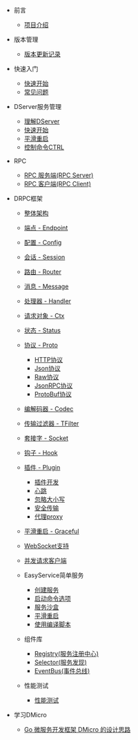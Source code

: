 * 前言

  * [项目介绍](README.md)

* 版本管理

  * [版本更新记录](changelog.md)

* 快速入门

  * [快速开始](overview.md)
  * [常见问题](questions.md)

* DServer服务管理
  * [理解DServer](dserver/readme.md)
  * [快速开始](dserver/quickstart.md)
  * [平滑重启](dserver/graceful.md)
  * [控制命令CTRL](dserver/ctrl.md)

* RPC
  * [RPC 服务端(RPC Server)](rpcserver/server.md)
  * [RPC 客户端(RPC Client)](rpcclient/client.md)
  
* DRPC框架
  * [整体架构](drpc/diagram.md)
  * [端点 - Endpoint](drpc/endpoint.md)
  * [配置 - Config](drpc/config.md)
  * [会话 - Session](drpc/session.md)
  * [路由 - Router](drpc/router.md)
  * [消息 - Message](drpc/message.md)
  * [处理器 - Handler](drpc/handler.md)
  * [请求对象 - Ctx](drpc/context.md)
  * [状态 - Status](drpc/status.md)
  * [协议 - Proto](drpc/proto.md)
    * [HTTP协议](drpc/proto_http.md)
    * [Json协议](drpc/proto_json.md)
    * [Raw协议](drpc/proto_raw.md)
    * [JsonRPC协议](drpc/proto_jsonrpc.md)
    * [ProtoBuf协议](drpc/proto_protobuf.md)
  * [编解码器 - Codec](drpc/codec.md)
  * [传输过滤器 - TFilter](drpc/tfilter.md)
  * [套接字 - Socket](drpc/socket.md)
  * [钩子 - Hook](drpc/hook.md)
  * [插件 - Plugin](drpc/plugin.md)
    * [插件开发](drpc/plugin_develop.md)
    * [心跳](drpc/plugin_heartbeat.md)
    * [忽略大小写](drpc/plugin_ignorecase.md)
    * [安全传输](drpc/plugin_securebody.md)
    * [代理proxy](drpc/plugin_proxy.md)
  * [平滑重启 - Graceful](drpc/graceful.md)
  * [WebSocket支持](drpc/websocket.md)
  * [并发请求客户端](drpc/multiclient.md)

  * EasyService简单服务
    * [创建服务](easyservice/start.md)
    * [启动命令选项](easyservice/option.md)
    * [服务沙盒](easyservice/sandbox.md)
    * [平滑重启](easyservice/graceful.md)
    * [使用编译脚本](easyservice/build.md)
  
  * 组件库
    * [Registry(服务注册中心)](component/registry.md)
    * [Selector(服务发现)](component/selector.md)
    * [EventBus(事件总线)](component/eventBus.md)

  * 性能测试
    * [性能测试](benchmark.md)

* 学习DMicro
  * [Go 微服务开发框架 DMicro 的设计思路](blog/dmicro_design.md)

  